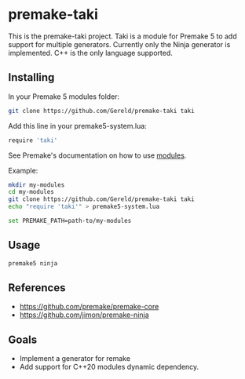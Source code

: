 # premake-taki

This is the premake-taki project.
Taki is a module for Premake 5 to add support for multiple generators. Currently only the Ninja generator is implemented. C++ is the only language supported.

## Installing

In your Premake 5 modules folder:

```sh
git clone https://github.com/Gereld/premake-taki taki 
```

Add this line in your premake5-system.lua:

```sh
require 'taki'
```
See Premake's documentation on how to use [modules](https://premake.github.io/docs/Using-Modules).

Example:

```sh
mkdir my-modules
cd my-modules
git clone https://github.com/Gereld/premake-taki taki 
echo "require 'taki'" > premake5-system.lua

set PREMAKE_PATH=path-to/my-modules
```

## Usage

```sh
premake5 ninja
```

## References
- https://github.com/premake/premake-core
- https://github.com/jimon/premake-ninja

## Goals
- Implement a generator for remake
- Add support for C++20 modules dynamic dependency.